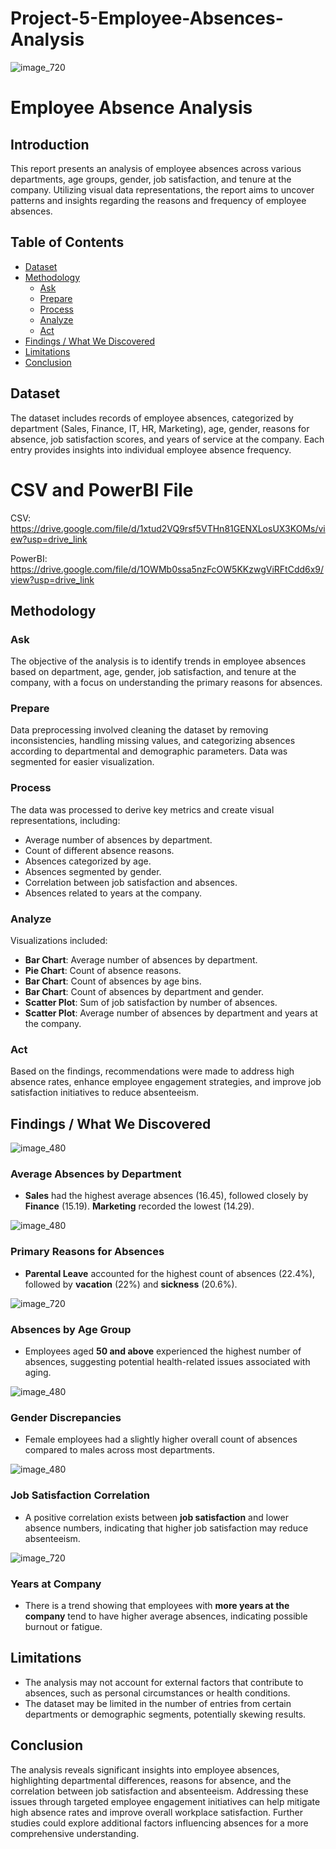 # Project-5-Employee-Absences-Analysis

![image_720](https://github.com/user-attachments/assets/18b5968e-6b87-4644-a156-54afa19ba9ec)

# Employee Absence Analysis

## Introduction
This report presents an analysis of employee absences across various departments, age groups, gender, job satisfaction, and tenure at the company. Utilizing visual data representations, the report aims to uncover patterns and insights regarding the reasons and frequency of employee absences.

## Table of Contents
- [Dataset](#dataset)
- [Methodology](#methodology)
  - [Ask](#ask)
  - [Prepare](#prepare)
  - [Process](#process)
  - [Analyze](#analyze)
  - [Act](#act)
- [Findings / What We Discovered](#findings--what-we-discovered)
- [Limitations](#limitations)
- [Conclusion](#conclusion)

## Dataset
The dataset includes records of employee absences, categorized by department (Sales, Finance, IT, HR, Marketing), age, gender, reasons for absence, job satisfaction scores, and years of service at the company. Each entry provides insights into individual employee absence frequency.

# CSV and PowerBI File 

CSV: https://drive.google.com/file/d/1xtud2VQ9rsf5VTHn81GENXLosUX3KOMs/view?usp=drive_link

PowerBI: https://drive.google.com/file/d/1OWMb0ssa5nzFcOW5KKzwgViRFtCdd6x9/view?usp=drive_link

## Methodology

### Ask
The objective of the analysis is to identify trends in employee absences based on department, age, gender, job satisfaction, and tenure at the company, with a focus on understanding the primary reasons for absences.

### Prepare
Data preprocessing involved cleaning the dataset by removing inconsistencies, handling missing values, and categorizing absences according to departmental and demographic parameters. Data was segmented for easier visualization.

### Process
The data was processed to derive key metrics and create visual representations, including:
- Average number of absences by department.
- Count of different absence reasons.
- Absences categorized by age.
- Absences segmented by gender.
- Correlation between job satisfaction and absences.
- Absences related to years at the company.

### Analyze
Visualizations included:
- **Bar Chart**: Average number of absences by department.
- **Pie Chart**: Count of absence reasons.
- **Bar Chart**: Count of absences by age bins.
- **Bar Chart**: Count of absences by department and gender.
- **Scatter Plot**: Sum of job satisfaction by number of absences.
- **Scatter Plot**: Average number of absences by department and years at the company.

### Act
Based on the findings, recommendations were made to address high absence rates, enhance employee engagement strategies, and improve job satisfaction initiatives to reduce absenteeism.

## Findings / What We Discovered


![image_480](https://github.com/user-attachments/assets/11a53707-b0e3-4917-88d6-a658f4efa09d)



### Average Absences by Department
- **Sales** had the highest average absences (16.45), followed closely by **Finance** (15.19). **Marketing** recorded the lowest (14.29).



![image_480](https://github.com/user-attachments/assets/1eb21925-7bb3-4c9c-9d55-25eca3624c04)



### Primary Reasons for Absences
- **Parental Leave** accounted for the highest count of absences (22.4%), followed by **vacation** (22%) and **sickness** (20.6%).



![image_720](https://github.com/user-attachments/assets/ab9be69e-e2dd-465e-9bd5-e464fdf8214d)



### Absences by Age Group
- Employees aged **50 and above** experienced the highest number of absences, suggesting potential health-related issues associated with aging.



![image_480](https://github.com/user-attachments/assets/14efd3a5-2783-47ff-ac45-3b00ff6bcddb)



### Gender Discrepancies
- Female employees had a slightly higher overall count of absences compared to males across most departments.



![image_480](https://github.com/user-attachments/assets/70154dba-4832-4275-be2b-199d1eb3c242)



### Job Satisfaction Correlation
- A positive correlation exists between **job satisfaction** and lower absence numbers, indicating that higher job satisfaction may reduce absenteeism.



![image_720](https://github.com/user-attachments/assets/4b78b5e1-c6da-4ae8-8f11-7a9ba7356f9d)



### Years at Company
- There is a trend showing that employees with **more years at the company** tend to have higher average absences, indicating possible burnout or fatigue.





## Limitations
- The analysis may not account for external factors that contribute to absences, such as personal circumstances or health conditions.
- The dataset may be limited in the number of entries from certain departments or demographic segments, potentially skewing results.

## Conclusion
The analysis reveals significant insights into employee absences, highlighting departmental differences, reasons for absence, and the correlation between job satisfaction and absenteeism. Addressing these issues through targeted employee engagement initiatives can help mitigate high absence rates and improve overall workplace satisfaction. Further studies could explore additional factors influencing absences for a more comprehensive understanding.
